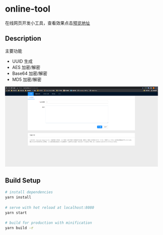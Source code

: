 # online-tool

在线网页开发小工具，查看效果点击[预览地址](http://tool.karldu.cn/)

## Description

主要功能

- UUID 生成
- AES 加密/解密
- Base64 加密/解密
- MD5 加密/解密

![首页](https://raw.githubusercontent.com/CarlDuFromChina/library/main/idea/index.png)

## Build Setup

```bash
# install dependencies
yarn install

# serve with hot reload at localhost:8080
yarn start

# build for production with minification
yarn build -r
```
